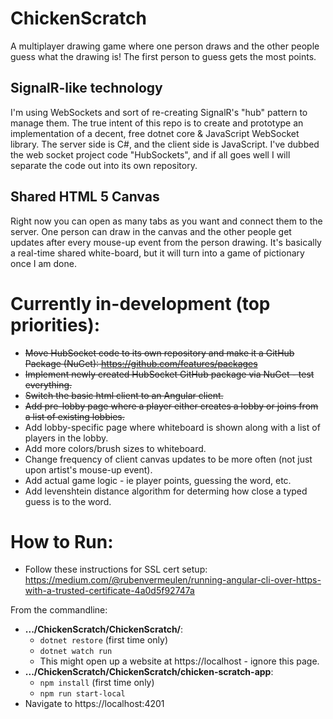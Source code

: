 # ChickenScratch

A multiplayer drawing game where one person draws and the other people guess what the drawing is! The first person to guess gets the most points.

## SignalR-like technology

I'm using WebSockets and sort of re-creating SignalR's "hub" pattern to manage them. The true intent of this repo is to create and prototype an implementation of a decent, free dotnet core & JavaScript WebSocket library. The server side is C#, and the client side is JavaScript. I've dubbed the web socket project code "HubSockets", and if all goes well I will separate the code out into its own repository.

## Shared HTML 5 Canvas

Right now you can open as many tabs as you want and connect them to the server. One person can draw in the canvas and the other people get updates after every mouse-up event from the person drawing. It's basically a real-time shared white-board, but it will turn into a game of pictionary once I am done.

# Currently in-development (top priorities):

- ~~Move HubSocket code to its own repository and make it a GitHub Package (NuGet): https://github.com/features/packages~~
- ~~Implement newly created HubSocket GitHub package via NuGet - test everything.~~
- ~~Switch the basic html client to an Angular client.~~
- ~~Add pre-lobby page where a player either creates a lobby or joins from a list of existing lobbies.~~
- Add lobby-specific page where whiteboard is shown along with a list of players in the lobby.
- Add more colors/brush sizes to whiteboard.
- Change frequency of client canvas updates to be more often (not just upon artist's mouse-up event).
- Add actual game logic - ie player points, guessing the word, etc.
- Add levenshtein distance algorithm for determing how close a typed guess is to the word.

# How to Run:

- Follow these instructions for SSL cert setup: https://medium.com/@rubenvermeulen/running-angular-cli-over-https-with-a-trusted-certificate-4a0d5f92747a

From the commandline:

- **.../ChickenScratch/ChickenScratch/**:
  - `dotnet restore` (first time only)
  - `dotnet watch run`
  - This might open up a website at https://localhost - ignore this page.
- **.../ChickenScratch/ChickenScratch/chicken-scratch-app**:
  - `npm install` (first time only)
  - `npm run start-local`
- Navigate to https://localhost:4201
